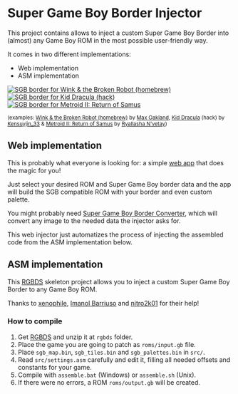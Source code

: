 # Super Game Boy Border Injector

This project contains allows to inject a custom Super Game Boy Border into (almost) any Game Boy ROM in the most possible user-friendly way.

It comes in two different implementations:

- Web implementation
- ASM implementation

[![SGB border for Wink & the Broken Robot (homebrew)](https://github.com/marcrobledo/super-game-boy-border-injector/blob/main/examples/wink.png?raw=true)](https://maxoakland.itch.io/wink-gameboy)
[![SGB border for Kid Dracula (hack)](https://github.com/marcrobledo/super-game-boy-border-injector/blob/main/examples/kid_dracula.png?raw=true)](https://www.romhacking.net/hacks/8524/)
[![SGB border for Metroid II: Return of Samus](https://github.com/marcrobledo/super-game-boy-border-injector/blob/main/examples/metroid_2.png?raw=true)](https://www.romhacking.net/hacks/8548/)

<small>(examples: [Wink & the Broken Robot (homebrew)](https://maxoakland.itch.io/wink-gameboy) by [Max Oakland](https://twitter.com/WinkWinkerson),
[Kid Dracula](https://www.romhacking.net/hacks/8524/) (hack) by [Kensuyjin_33](https://twitter.com/Kensuyjin_33/) &amp;
[Metroid II: Return of Samus](https://www.romhacking.net/hacks/8548/) by [Ryallasha N'vetay](https://twitter.com/Ryallasha))</small>

## Web implementation

This is probably what everyone is looking for: a simple [web app](https://www.marcrobledo.com/super-game-boy-border-injector/) that does the magic for you!

Just select your desired ROM and Super Game Boy border data and the app will build the SGB compatible ROM with your border and even custom palette.

You might probably need [Super Game Boy Border Converter](https://github.com/marcrobledo/super-game-boy-border-converter/), which will convert any image to the needed data the injector asks for.

This web injector just automatizes the process of injecting the assembled code from the ASM implementation below.

## ASM implementation

This [RGBDS](https://github.com/gbdev/rgbds) skeleton project allows you to inject a custom Super Game Boy Border to any Game Boy ROM.

Thanks to [xenophile](https://github.com/xenophile127), [Imanol Barriuso](https://github.com/imanolea) and [nitro2k01](https://github.com/nitro2k01) for their help!

### How to compile

1. Get [RGBDS](https://rgbds.gbdev.io/install) and unzip it at `rgbds` folder.
2. Place the game you are going to patch as `roms/input.gb` file.
3. Place `sgb_map.bin`, `sgb_tiles.bin` and `sgb_palettes.bin` in `src/`.
4. Read `src/settings.asm` carefully and edit it, filling all needed offsets and constants for your game.
5. Compile with `assemble.bat` (Windows) or `assemble.sh` (Unix).
6. If there were no errors, a ROM `roms/output.gb` will be created.
